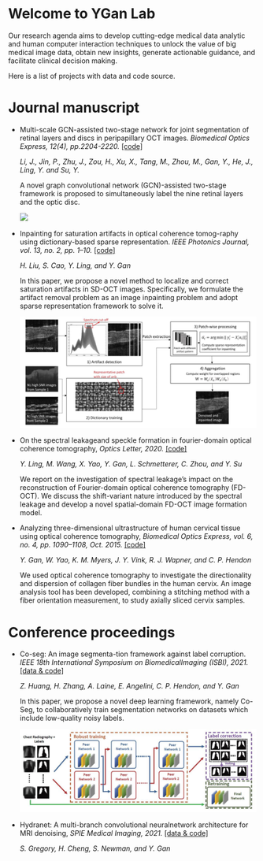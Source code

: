 # Welcome to YGan Lab

Our research agenda aims to develop cutting-edge medical data analytic and human computer interaction techniques to unlock the value of big medical image data, obtain new insights, generate actionable guidance, and facilitate clinical decision making. 

Here is a list of projects with data and code source.

# Journal manuscript

- Multi-scale GCN-assisted two-stage network for joint segmentation of retinal layers and discs in peripapillary OCT images. *Biomedical Optics Express, 12(4), pp.2204-2220.* [[code]](https://github.com/Jiaxuan-Li/MGU-Net)

    *Li, J., Jin, P., Zhu, J., Zou, H., Xu, X., Tang, M., Zhou, M., Gan, Y., He, J., Ling, Y. and Su, Y.*

    A novel graph convolutional network (GCN)-assisted two-stage framework is proposed to simultaneously label the nine retinal layers and the optic disc. 

    ![](https://raw.githubusercontent.com/Jiaxuan-Li/MGU-Net/main/figs/fig2.png)

- Inpainting for saturation artifacts in optical coherence tomog-raphy using dictionary-based sparse representation. *IEEE Photonics Journal, vol. 13, no. 2, pp. 1–10.* [[code]](https://github.com/YGanLab/OCT-Inpainting)

    *H. Liu, S. Cao, Y. Ling, and Y. Gan*

    In this paper, we propose a novel method to localize and correct saturation artifacts in SD-OCT images. Specifically, we formulate the artifact removal problem as an image inpainting problem and adopt sparse representation framework to solve it.

    ![](https://raw.githubusercontent.com/YGanLab/OCT-Inpainting/main/figs/1.JPG)

- On the spectral leakageand speckle formation in fourier-domain optical coherence tomography, *Optics Letter, 2020.* [[code]](https://github.com/MengyuanWang524/Super-resolution-OCT)

    *Y. Ling, M. Wang, X. Yao, Y. Gan, L. Schmetterer, C. Zhou, and Y. Su*

    We report on the investigation of spectral leakage’s impact on the reconstruction of Fourier-domain optical coherence tomography (FD-OCT). We discuss the shift-variant nature introduced by the spectral leakage and develop a novel spatial-domain FD-OCT image formation model. 

- Analyzing three-dimensional ultrastructure of human cervical tissue using optical coherence tomography, *Biomedical Optics Express, vol. 6, no. 4, pp. 1090–1108, Oct. 2015.* [[code]](https://academiccommons.columbia.edu/doi/10.7916/d8-dtb4-6j91)

    *Y. Gan, W. Yao, K. M. Myers, J. Y. Vink, R. J. Wapner, and C. P. Hendon* 

    We used optical coherence tomography to investigate the directionality and dispersion of collagen fiber bundles in the human cervix. An image analysis tool has been developed, combining a stitching method with a fiber orientation measurement, to study axially sliced cervix samples. 

# Conference proceedings​

- Co-seg: An image segmenta-tion framework against label corruption. *IEEE 18th International Symposium on BiomedicalImaging (ISBI), 2021.* [[data & code]](https://github.com/yg2327/Co-Seg)

    *Z. Huang, H. Zhang, A. Laine, E. Angelini, C. P. Hendon, and Y. Gan*

    In this paper, we propose a novel deep learning framework, namely Co-Seg, to collaboratively train segmentation networks on datasets which include low-quality noisy labels.   

    ![](https://raw.githubusercontent.com/YGanLab/Software_data/main/figs/coseg.JPG)

- Hydranet: A multi-branch convolutional neuralnetwork architecture for MRI denoising, *SPIE Medical Imaging, 2021.* [[data & code]](https://github.com/stephenhgregory/HydraNet)

    *S. Gregory, H. Cheng, S. Newman, and Y. Gan*
